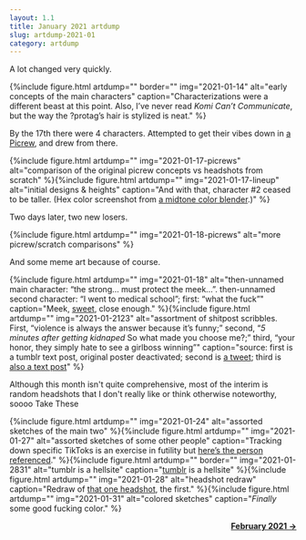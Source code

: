 ```yaml
---
layout: 1.1
title: January 2021 artdump
slug: artdump-2021-01
category: artdump
---
```

A lot changed very quickly.<!--more-->

{%include figure.html artdump="" border=""
	img="2021-01-14"
	alt="early concepts of the main characters"
	caption="Characterizations were a different beast at this point. Also, I’ve never read <i>Komi Can’t Communicate</i>, but the way the ?protag’s hair is stylized is neat."
%}

By the 17th there were 4 characters. Attempted to get their vibes down in <a href="https://picrew.me/image_maker/457566" target="_blank">a Picrew</a>, and drew from there.

{%include figure.html artdump=""
	img="2021-01-17-picrews"
	alt="comparison of the original picrew concepts vs headshots from scratch"
%}{%include figure.html artdump=""
	img="2021-01-17-lineup"
	alt="initial designs & heights"
	caption="And with that, character #2 ceased to be taller. (Hex color screenshot from <a href='https://meyerweb.com/eric/tools/color-blend/#:::hex' target='_blank'>a midtone color blender</a>.)"
%}

Two days later, two new losers.

{%include figure.html artdump=""
	img="2021-01-18-picrews"
	alt="more picrew/scratch comparisons"
%}

And some meme art because of course.

{%include figure.html artdump=""
	img="2021-01-18"
	alt="then-unnamed main character: “the strong… must protect the meek…”. then-unnamed second character: “I went to medical school”; first: “what the fuck”"
	caption="Meek, <a href='https://i.kym-cdn.com/photos/images/original/001/312/047/035.jpg' target='_blank'>sweet</a>, close enough."
%}{%include figure.html artdump=""
	img="2021-01-2123"
	alt="assortment of shitpost scribbles. First, “violence is always the answer because it’s funny;” second, “*5 minutes after getting kidnaped* So what made you choose me?;” third, “your honor, they simply hate to see a girlboss winning”"
	caption="source: first is a tumblr text post, original poster deactivated; second is <a href='https://twitter.com/innanetboyyy/status/1352402339567722497' target='_blank'>a tweet</a>; third is <a href='https://death2america.tumblr.com/post/639762989861502976/your-honor-they-simply-hate-to-see-a-girlboss' target='_blank'>also a text post</a>"
%}

Although this month isn't quite comprehensive, most of the interim is random headshots that I don't really like or think otherwise noteworthy, soooo Take These

{%include figure.html artdump=""
	img="2021-01-24"
	alt="assorted sketches of the main two"
%}{%include figure.html artdump=""
	img="2021-01-27"
	alt="assorted sketches of some other people"
	caption="Tracking down specific TikToks is an exercise in futility but <a href='https://www.tiktok.com/@not.even.emily' target='_blank'>here’s the person referenced</a>."
%}{%include figure.html artdump="" border=""
	img="2021-01-2831"
	alt="tumblr is a hellsite"
	caption="<a href='https://kibibarel.tumblr.com/post/639133486906785792/whats-a-good-cutoff-age-for-tumblr' target='_blank'>tumblr</a> is a hellsite"
%}{%include figure.html artdump=""
	img="2021-01-28"
	alt="headshot redraw"
	caption="Redraw of <a href='/blog/artdump-2020'>that one headshot</a>, the first."
%}{%include figure.html artdump=""
	img="2021-01-31"
	alt="colored sketches"
	caption="<em>Finally</em> some good fucking color."
%}

<p style="text-align:right;"><b><a href="{%include url.html%}/blog/artdump-2021-02">February 2021 →</a></b></p>